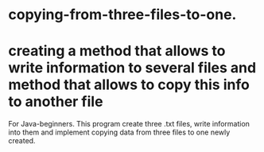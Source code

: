 # copying-from-three-files-to-one.
creating a method that allows to write information to several files and method that allows to copy this info to another file
======================================

For Java-beginners.
This program create three .txt files, write information into them and implement copying data from three files to one newly created.

